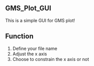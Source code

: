 ## GMS_Plot_GUI

This is a simple GUI for GMS plot!

## Function

1. Define your file name
2. Adjust the x axis
3. Choose to constrain the x axis or not

